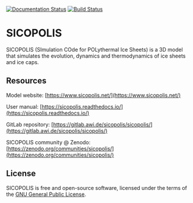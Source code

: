 [![Documentation Status](https://readthedocs.org/projects/sicopolis/badge/?version=latest)](https://sicopolis.readthedocs.io/en/latest/?badge=latest)
[![Build Status](https://gitlab.awi.de/sicopolis/sicopolis/badges/develop/pipeline.svg)](https://gitlab.awi.de/sicopolis/sicopolis/-/commits/develop)

SICOPOLIS
=========

SICOPOLIS (SImulation COde for POLythermal Ice Sheets) is a 3D model that simulates the evolution, dynamics and thermodynamics of ice sheets and ice caps. 

Resources
---------

Model website:
[https://www.sicopolis.net/](https://www.sicopolis.net/)

User manual:
[https://sicopolis.readthedocs.io/](https://sicopolis.readthedocs.io/)

GitLab repository:
[https://gitlab.awi.de/sicopolis/sicopolis/](https://gitlab.awi.de/sicopolis/sicopolis/)

SICOPOLIS community @ Zenodo:
[https://zenodo.org/communities/sicopolis/](https://zenodo.org/communities/sicopolis/)

License
-------

SICOPOLIS is free and open-source software, licensed under the terms of the [GNU General Public License](https://www.gnu.org/licenses/).
